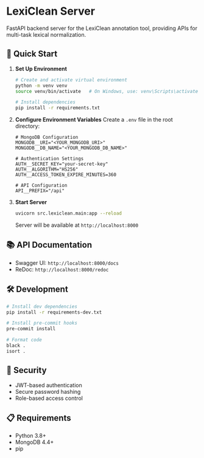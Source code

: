 # LexiClean Server

FastAPI backend server for the LexiClean annotation tool, providing APIs for multi-task lexical normalization.

## 🚀 Quick Start

1. **Set Up Environment**
   ```bash
   # Create and activate virtual environment
   python -m venv venv
   source venv/bin/activate   # On Windows, use: venv\Scripts\activate

   # Install dependencies
   pip install -r requirements.txt
   ```

2. **Configure Environment Variables**
   Create a `.env` file in the root directory:
   ```env
   # MongoDB Configuration
   MONGODB__URI="<YOUR_MONGODB_URI>"
   MONGODB__DB_NAME="<YOUR_MONGODB_DB_NAME>"

   # Authentication Settings
   AUTH__SECRET_KEY="your-secret-key"
   AUTH__ALGORITHM="HS256"
   AUTH__ACCESS_TOKEN_EXPIRE_MINUTES=360

   # API Configuration
   API__PREFIX="/api"
   ```

3. **Start Server**
   ```bash
   uvicorn src.lexiclean.main:app --reload
   ```
   Server will be available at `http://localhost:8000`


## 📚 API Documentation

- Swagger UI: `http://localhost:8000/docs`
- ReDoc: `http://localhost:8000/redoc`

## 🛠️ Development

```bash
# Install dev dependencies
pip install -r requirements-dev.txt

# Install pre-commit hooks
pre-commit install

# Format code
black .
isort .
```

## 🔐 Security

- JWT-based authentication
- Secure password hashing
- Role-based access control

## 📋 Requirements

- Python 3.8+
- MongoDB 4.4+
- pip
